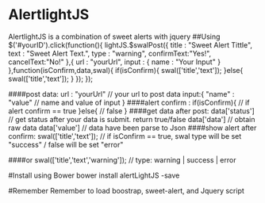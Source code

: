# AlertlightJS
AlertlightJS is a combination of sweet alerts with jquery
##Using
    $('#yourID').click(function(){
            lightJS.$swalPost({
                title : "Sweet Alert Tittle",
                text  : "Sweet Alert Text.",
                type  : "warning",
                confirmText:"Yes!",
                cancelText:"No!"
            },{
                url : "yourUrl",
                input   : {
                    name  : "Your Input"
                }
            },function(isConfirm,data,swal){
                if(isConfirm){
                        swal(['title','text']);
                }else{
                    swal(['title','text']);
                }
            });
        });

####post data:
            url : "yourUrl" // your url to post data
            input:{
                "name" : "value" // name and value of input
            }
####alert confirm :
     if(isConfirm){
        // if alert confirm == true
     }else{
       // false
     }
####get data after post:
     data['status'] // get status after your data is submit. return true/false
     data['data'] // obtain raw data
     data['value'] // data have been parse to Json
####show alert after confirm:
    swal(['title','text']); // if isConfirm == true, swal type will be set "success" / false will be set "error"
     
####or
    swal(['title','text','warning']); // type: warning | success | error
    
#Install using Bower 
    bower install alertLightJS -save

#Remember
Remember to load boostrap, sweet-alert, and Jquery script 
    